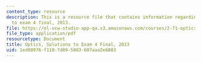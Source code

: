 ```yaml
---
content_type: resource
description: This is a resource file that contains information regarding optics solutions
  to exam 4 final, 2013.
file: https://ol-ocw-studio-app-qa.s3.amazonaws.com/courses/2-71-optics-spring-2014/1ed98976f1107d095803607aaa2e6883_MIT2_71S14_s13_FinlPr4_sol.pdf
file_type: application/pdf
resourcetype: Document
title: Optics, Solutions to Exam 4 Final, 2013
uid: 1ed98976-f110-7d09-5803-607aaa2e6883
---
```

